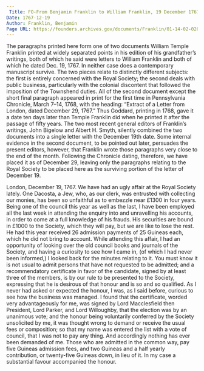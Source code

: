 ```yaml
---
 Title: FO-From Benjamin Franklin to William Franklin, 19 December 1767
Date: 1767-12-19
Author: Franklin, Benjamin
Page URL: https://founders.archives.gov/documents/Franklin/01-14-02-0205
---
```


The paragraphs printed here form one of two documents William Temple Franklin printed at widely separated points in his edition of his grandfather’s writings, both of which he said were letters to William Franklin and both of which he dated Dec. 19, 1767. In neither case does a contemporary manuscript survive. The two pieces relate to distinctly different subjects: the first is entirely concerned with the Royal Society; the second deals with public business, particularly with the colonial discontent that followed the imposition of the Townshend duties. All of the second document except the short final paragraph appeared in print for the first time in Pennsylvania Chronicle, March 7–14, 1768, with the heading: “Extract of a Letter from London, dated December 29, 1767.” Thus Goddard, printing in 1768, gave it a date ten days later than Temple Franklin did when he printed it after the passage of fifty years. The two most recent general editors of Franklin’s writings, John Bigelow and Albert H. Smyth, silently combined the two documents into a single letter with the December 19th date. Some internal evidence in the second document, to be pointed out later, persuades the present editors, however, that Franklin wrote those paragraphs very close to the end of the month. Following the Chronicle dating, therefore, we have placed it as of December 29, leaving only the paragraphs relating to the Royal Society to be placed here as the surviving portion of the letter of December 19.
 
London, December 19, 1767.
We have had an ugly affair at the Royal Society lately. One Dacosta, a Jew, who, as our clerk, was entrusted with collecting our monies, has been so unfaithful as to embezzle near £1300 in four years. Being one of the council this year as well as the last, I have been employed all the last week in attending the enquiry into and unravelling his accounts, in order to come at a full knowledge of his frauds. His securities are bound in £1000 to the Society, which they will pay, but we are like to lose the rest. He had this year received 26 admission payments of 25 Guineas each, which he did not bring to account.
While attending this affair, I had an opportunity of looking over the old council books and journals of the Society, and having a curiosity to see how I came in, (of which I had never been informed,) I looked back for the minutes relating to it. You must know it is not usual to admit persons that have not requested to be admitted; and a recommendatory certificate in favor of the candidate, signed by at least three of the members, is by our rule to be presented to the Society, expressing that he is desirous of that honour and is so and so qualified. As I never had asked or expected the honour, I was, as I said before, curious to see how the business was managed. I found that the certificate, worded very advantageously for me, was signed by Lord Macclesfield then President, Lord Parker, and Lord Willoughby, that the election was by an unanimous vote; and the honour being voluntarily conferred by the Society unsolicited by me, it was thought wrong to demand or receive the usual fees or composition; so that my name was entered the list with a vote of council, that I was not to pay any thing. And accordingly nothing has ever been demanded of me. Those who are admitted in the common way, pay five Guineas admission fees, and two Guineas and a half yearly contribution, or twenty-five Guineas down, in lieu of it. In my case a substantial favour accompanied the honour.

